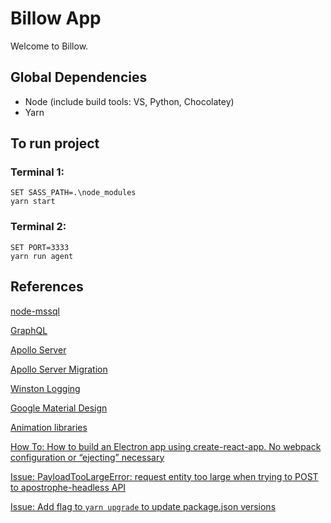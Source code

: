 # Billow App

Welcome to Billow.

## Global Dependencies

* Node (include build tools: VS, Python, Chocolatey)
* Yarn

## To run project

### Terminal 1:
```
SET SASS_PATH=.\node_modules
yarn start
```

### Terminal 2:
```
SET PORT=3333
yarn run agent
```

## References

[node-mssql](https://github.com/tediousjs/node-mssql)

[GraphQL](https://github.com/graphql/graphql-js)

[Apollo Server](https://www.apollographql.com/docs/apollo-server/example.html)

[Apollo Server Migration](https://www.apollographql.com/docs/apollo-server/migration-two-dot.html)

[Winston Logging](https://github.com/winstonjs/winston)

[Google Material Design](https://material.io/develop/web/docs/getting-started/)

[Animation libraries](https://www.javascripting.com/animation/?sort=rating)

[How To: How to build an Electron app using create-react-app. No webpack configuration or “ejecting” necessary](https://medium.freecodecamp.org/building-an-electron-application-with-create-react-app-97945861647c)

[Issue: PayloadTooLargeError: request entity too large when trying to POST to apostrophe-headless API](https://stackoverflow.com/questions/19917401/error-request-entity-too-large?utm_medium=organic&utm_source=google_rich_qa&utm_campaign=google_rich_qa)

[Issue: Add flag to `yarn upgrade` to update package.json versions](https://github.com/yarnpkg/yarn/issues/6601)
